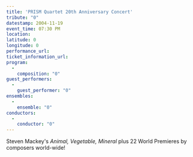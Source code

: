 ```yaml
---
title: 'PRISM Quartet 20th Anniversary Concert'
tribute: "0"
datestamp: 2004-11-19
event_time: 07:30 PM
location: 
latitude: 0
longitude: 0
performance_url: 
ticket_information_url: 
program: 
  -
    composition: "0"
guest_performers: 
  -
    guest_performer: "0"
ensembles: 
  -
    ensemble: "0"
conductors: 
  -
    conductor: "0"
---
```

Steven Mackey's <em>Animal, Vegetable, Mineral</em> plus 22 World Premieres by composers world-wide!

